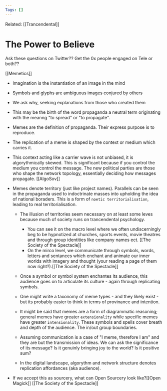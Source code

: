 ```yaml
---
Tags: []
---
```

Related: [[Trancendental]]
# The Power to Believe

Ask these questions on Twitter?? Get the 0x people engaged on Tele or both??

[[Memetics]]
- Imagination is the instantiation of an image in the mind
- Symbols and glyphs are ambiguous images conjured by others
- We ask why, seeking explanations from those who created them
- This may be the birth of the word propaganda a neutral term originating with the meanng "to spread" or "to propagate".
- Memes are the definition of propaganda. Their express purpose is to reproduce. 
- The replication of a meme is shaped by the context or medium 		which carries it. 
- This context acting like a carrier wave is not unbiased, it is algorythmically skewed. This is significant because if you control the medium you control the message. The new political parties are those who shape the network topology, essentially deciding how messages propagate. [[AlgoSov]]
- Memes denote territory (just like project names). Parallels can be seen in the propaganda used to indoctrinate masses into upholding the idea of national boraders. This is a form of `noetic territorialisation`, leading to real territorialisation.
	- The illusion of territories seem necessary on at least some leves because much of society runs on trancendental psychology. 
		- You can see it on the macro level where we often undiscerningly beg to be hypnotized at churches, sports events, movie theatres and through group identities like company names ect. [[The Society of the Spectacle]]
		- On the mirco level, we communicate through symbols, words, letters and sentances which enchant and animate our inner worlds with imagery and thought (your reading a page of them now right?).[[The Society of the Spectacle]]
	- Once a symbol or symbol system enchantes its audience, this audience goes on to articulate its culture - again through replicating symbols.
	- One might write a taxonomy of meme types - and they likely exist - but its probably easier to think in terms of provinance and intention. 
	- It might be said that memes are a form of diagrammatic reasoning; general memes have greater `extensionality` while specific memes have greater `intensionality`. These symbols and spells cover breath and depth of the audience. The in/out group boundaries.
	- Assuming communication is a case of "I meme, therefore I am" and they are but the transmission of ideas. We can ask the significance of its message? Is it genuinly bringing joy to the world? Is it positive sum? 

	- In the digital landscape, algorythm and network structure denotes replication affordances (aka audience). 

	

- If we accept this as sourcery, what can Open Sourcery look like?[[Open Magick]] [[The Society of the Spectacle]] 



